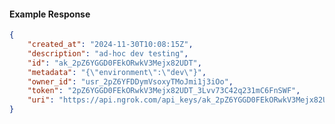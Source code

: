 <!-- Code generated for API Clients. DO NOT EDIT. -->

#### Example Response

```json
{
	"created_at": "2024-11-30T10:08:15Z",
	"description": "ad-hoc dev testing",
	"id": "ak_2pZ6YGGD0FEkORwkV3Mejx82UDT",
	"metadata": "{\"environment\":\"dev\"}",
	"owner_id": "usr_2pZ6YFDDymVsoxyTMoJmi1j3iOo",
	"token": "2pZ6YGGD0FEkORwkV3Mejx82UDT_3Lvv73C42q231mC6FnSWF",
	"uri": "https://api.ngrok.com/api_keys/ak_2pZ6YGGD0FEkORwkV3Mejx82UDT"
}
```
